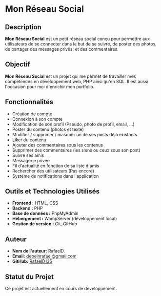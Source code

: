 # Mon Réseau Social

## Description
**Mon Réseau Social** est un petit réseau social conçu pour permettre aux utilisateurs de se connecter dans le but de se suivre, de poster des photos, de partager des messages privés, et des commentaires.

## Objectif
**Mon Réseau Social** est un projet qui me permet de travailler mes compétences en développement web, PHP ainsi qu'en SQL. Il est aussi l'occasion pour moi d'enrichir mon portfolio.

## Fonctionnalités
- Création de compte
- Connexion à son compte
- Modification de son profil (Pseudo, photo de profil, email, ...)
- Poster du contenu (photos et texte)
- Modifier / supprimer / masquer un de ses posts déjà existants
- Liker du contenu
- Ajouter des commentaires sous les contenus
- Supprimer des commentaires (les siens ou ceux sous son post)
- Suivre ses amis
- Messagerie privée
- Fil d'actualité en fonction de sa liste d'amis
- Rechercher des utilisateurs (Pas encore)
- Système de notifications dans l'application

## Outils et Technologies Utilisés
- **Frontend :** HTML, CSS
- **Backend :** PHP
- **Base de données :** PhpMyAdmin
- **Hébergement :** WampServer (développement local)
- **Gestion de version :** Git, GitHub

## Auteur
- **Nom de l'auteur:** RafaelD.
- **Email:** debeinrafael@gmail.com
- **GitHub:** [RafaelD135](https://github.com/RafaelD135)

## Statut du Projet
Ce projet est actuellement en cours de développement.
